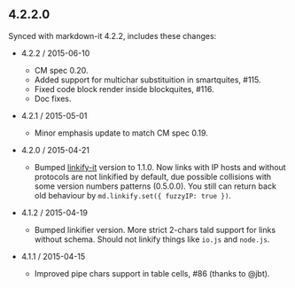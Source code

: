 4.2.2.0
-------

Synced with markdown-it 4.2.2, includes these changes:

* 4.2.2 / 2015-06-10
  - CM spec 0.20.
  - Added support for multichar substituition in smartquites, #115.
  - Fixed code block render inside blockquites, #116.
  - Doc fixes.

* 4.2.1 / 2015-05-01
  - Minor emphasis update to match CM spec 0.19.

* 4.2.0 / 2015-04-21
  - Bumped [linkify-it](https://github.com/markdown-it/linkify-it) version to
  1.1.0. Now links with IP hosts and without protocols are not linkified by
  default, due possible collisions with some version numbers patterns (0.5.0.0).
  You still can return back old behaviour by `md.linkify.set({ fuzzyIP: true })`.

* 4.1.2 / 2015-04-19
  - Bumped linkifier version. More strict 2-chars tald support for links without
  schema. Should not linkify things like `io.js` and `node.js`.

* 4.1.1 / 2015-04-15
  - Improved pipe chars support in table cells, #86 (thanks to @jbt).
